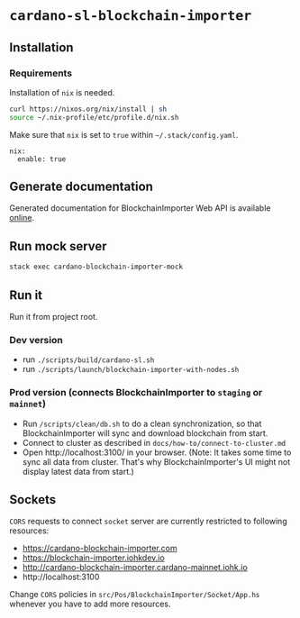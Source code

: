 # `cardano-sl-blockchain-importer`

## Installation

### Requirements

Installation of `nix` is needed.

```bash
curl https://nixos.org/nix/install | sh
source ~/.nix-profile/etc/profile.d/nix.sh
```

Make sure that `nix` is set to `true` within `~/.stack/config.yaml`.

```
nix:
  enable: true
```

## Generate documentation

Generated documentation for BlockchainImporter Web API is available [online](https://cardanodocs.com/technical/blockchain-importer/api/).

## Run mock server

```bash
stack exec cardano-blockchain-importer-mock
```

## Run it

Run it from project root.

### Dev version

- run `./scripts/build/cardano-sl.sh`
- run `./scripts/launch/blockchain-importer-with-nodes.sh`

### Prod version (connects BlockchainImporter to `staging` or `mainnet`)

- Run `/scripts/clean/db.sh` to do a clean synchronization, so that BlockchainImporter will sync and download blockchain from start.
- Connect to cluster as described in  `docs/how-to/connect-to-cluster.md`
- Open http://localhost:3100/ in your browser. (Note: It takes some time to sync all data from cluster. That's why BlockchainImporter's UI might not display latest data from start.)


## Sockets

`CORS` requests to connect `socket` server are currently restricted to following resources:
* https://cardano-blockchain-importer.com
* https://blockchain-importer.iohkdev.io
* http://cardano-blockchain-importer.cardano-mainnet.iohk.io
* http://localhost:3100

Change `CORS` policies in `src/Pos/BlockchainImporter/Socket/App.hs` whenever you have to add more resources.
